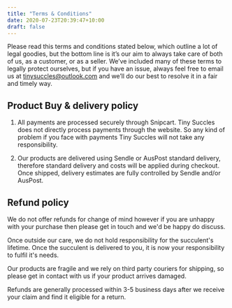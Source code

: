 ```yaml
---
title: "Terms & Conditions"
date: 2020-07-23T20:39:47+10:00
draft: false
---
```


Please read this terms and conditions stated below, which outline a lot of legal goodies, but the bottom line is it’s our aim to always take care of both of us, as a customer, or as a seller. We’ve included many of these terms to legally protect ourselves, but if you have an issue, always feel free to email us at tinysuccles@outlook.com and we’ll do our best to resolve it in a fair and timely way.

## Product Buy & delivery policy
1) All payments are processed securely through Snipcart. Tiny Succles does not directly process payments through the website. So any kind of problem if you face with payments Tiny Succles will not take any responsibility.

2) Our products are delivered using Sendle or AusPost standard delivery, therefore standard delivery and costs will be applied during checkout. Once shipped, delivery estimates are fully controlled by Sendle and/or AusPost.

## Refund policy
We do not offer refunds for change of mind however if you are unhappy with your purchase then please get in touch and we'd be happy do discuss.

Once outside our care, we do not hold responsibility for the succulent's lifetime. Once the succulent is delivered to you, it is now your responsibility to fulfil it's needs.

Our products are fragile and we rely on third party couriers for shipping, so please get in contact with us if your product arrives damaged.

Refunds are generally processed within 3-5 business days after we receive your claim and find it eligible for a return.
